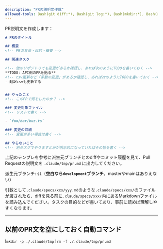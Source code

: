 ```yaml
---
description: "PRの説明文作成"
allowed-tools: Bash(git diff:*), Bash(git log:*), Bash(mkdir:*), Bash(rm -f ./.claude/tmp/pr.md), List
---
```


PR説明文を作成します：

```markdown
# PRのタイトル

## 概要
<!-- PRの背景・目的・概要 -->

## 関連タスク

<!-- 他のリポジトリでも変更があるか確認し、あれば次のようにTODOを書いておく -->
**TODO: API側のPRを貼る**
<!-- csv更新など「手動の変更」があるか確認し、あれば次のようにTODOを書いておく -->
- 翻訳csvも更新する


## やったこと
<!-- このPRで何をしたのか？ -->

### 変更対象ファイル
<!-- リストで書く -->

- `foo/bar/buz.ts`

### 変更の詳細
<!-- 変更が多い場合は書く -->

## やらないこと
<!-- 別タスクでやりますとかが明示的になっていればその旨を書く -->
```

上記のテンプレを参考に派生元ブランチとのdiffやコミット履歴を見て、Pull Requestの説明文を `.claude/tmp/pr.md` に出力してください。

派生元ブランチ: `$1`（**空白なら`development`ブランチ**。masterやmainはありえない）

引数として`.claude/specs/xxx/yyy.md`のような`.claude/specs/xxx/`のファイルが渡されたら、diffを見る前に`.claude/specs/xxx/`内にあるMarkdownファイルを読み込んでください。タスクの目的などが書いてあり、事前に読めば理解しやすくなります。

---

## 以前のPR文を空にしておく自動コマンド

!`mkdir -p ./.claude/tmp`
!`rm -f ./.claude/tmp/pr.md`

